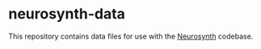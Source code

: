 neurosynth-data
===============
This repository contains data files for use with the [Neurosynth](https://github.com/neurosynth/neurosynth) codebase.
